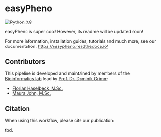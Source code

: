 # easyPheno

[![Python 3.8](https://img.shields.io/badge/Python-3.8-3776AB)](https://www.python.org/downloads/release/python-388/)

easyPheno is super cool! However, its readme will be updated soon!

For more information, installation guides, tutorials and much more, see our documentation: https://easypheno.readthedocs.io/ 


## Contributors
This pipeline is developed and maintained by members of the [Bioinformatics lab](https://bit.cs.tum.de) lead by [Prof. Dr. Dominik Grimm](https://bit.cs.tum.de/team/dominik-grimm/):
- [Florian Haselbeck, M.Sc.](https://bit.cs.tum.de/team/florian-haselbeck/)
- [Maura John, M.Sc.](https://bit.cs.tum.de/team/maura-john/)

## Citation
When using this workflow, please cite our publication:

tbd.

